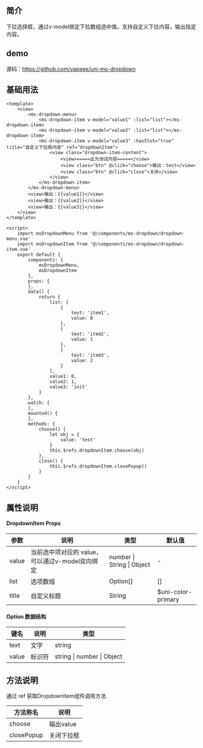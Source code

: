 ## 简介

下拉选择框，通过v-model绑定下拉数组选中值。支持自定义下拉内容，输出指定内容。

## demo

源码：https://github.com/yapeee/uni-ms-dropdown

## 基础用法

```vue
<template>
	<view>
		<ms-dropdown-menu>
			<ms-dropdown-item v-model="value1" :list="list"></ms-dropdown-item>
			<ms-dropdown-item v-model="value2" :list="list"></ms-dropdown-item>
			<ms-dropdown-item v-model="value3" :hasSlot="true" title="自定义下拉框内容" ref="dropdownItem">
				<view class="dropdown-item-content">
					<view>=====此为测试内容=====</view>
					<view class="btn" @click="choose">输出：test</view>
					<view class="btn" @click="close">关闭</view>
				</view>
			</ms-dropdown-item>
		</ms-dropdown-menu>
		<view>输出：{{value1}}</view>
		<view>输出：{{value2}}</view>
		<view>输出：{{value3}}</view>
	</view>
</template>

<script>
	import msDropdownMenu from '@/components/ms-dropdown/dropdown-menu.vue'
	import msDropdownItem from '@/components/ms-dropdown/dropdown-item.vue'
	export default {
		components: {
			msDropdownMenu,
			msDropdownItem
		},
		props: {
		},
		data() {
			return {
				list: [
					{
						text: 'item1',
						value: 0
					},
					{
						text: 'item2',
						value: 1
					},
					{
						text: 'item3',
						value: 2
					}
				],
				value1: 0,
				value2: 1,
				value3: 'init'
			}
		},
		watch: {
		},
		mounted() {
		},
		methods: {
			choose() {
				let obj = {
					value: 'test'
				}
				this.$refs.dropdownItem.choose(obj)
			},
			close() {
				this.$refs.dropdownItem.closePopup()
			}
		}
	}
</script>
```

## 属性说明

#### DropdownItem Props

| 参数         | 说明                    | 类型    | 默认值             |
| ------------ | ----------------------- | ------- | ------------------ |
| value      | 当前选中项对应的 value，可以通过v-model双向绑定 | number \| String \| Object | -               |
| list         | 选项数组      | Option[] | []                 |
| title | 自定义标题 | String  | $uni-color-primary |

#### Option 数据结构

| 键名  | 说明   | 类型                         |
| ---- | ----- | --------------------------- |
| text  | 文字   | string                    |
| value | 标识符 | string \| number \| Object |

## 方法说明
通过 ref 获取DropdownItem组件调用方法

| 方法称名  | 说明   |
| ---- | ----- |
| choose  | 输出value  |
| closePopup | 关闭下拉框 |